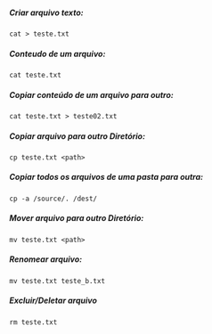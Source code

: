 ##### Criar arquivo texto:
```
cat > teste.txt
```

##### Conteudo de um arquivo:
```
cat teste.txt
```

##### Copiar conteúdo de um arquivo para outro:
```
cat teste.txt > teste02.txt
```

##### Copiar arquivo para outro Diretório:
```
cp teste.txt <path>
```

##### Copiar todos os arquivos de uma pasta para outra:
```
cp -a /source/. /dest/
```

##### Mover arquivo para outro Diretório:
```
mv teste.txt <path>
```

##### Renomear arquivo:
```
mv teste.txt teste_b.txt
```

##### Excluir/Deletar arquivo
```
rm teste.txt 
```
